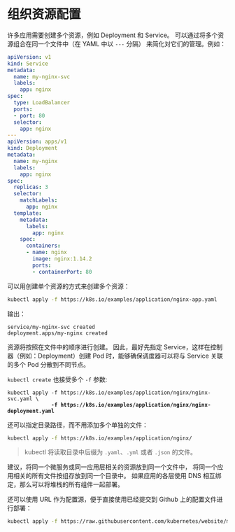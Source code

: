 # 组织资源配置

许多应用需要创建多个资源，例如 Deployment 和 Service。 可以通过将多个资源组合在同一个文件中（在 YAML 中以 `---` 分隔） 来简化对它们的管理。例如：

```yaml
apiVersion: v1
kind: Service
metadata:
  name: my-nginx-svc
  labels:
    app: nginx
spec:
  type: LoadBalancer
  ports:
  - port: 80
  selector:
    app: nginx
---
apiVersion: apps/v1
kind: Deployment
metadata:
  name: my-nginx
  labels:
    app: nginx
spec:
  replicas: 3
  selector:
    matchLabels:
      app: nginx
  template:
    metadata:
      labels:
        app: nginx
    spec:
      containers:
      - name: nginx
        image: nginx:1.14.2
        ports:
        - containerPort: 80
```

可以用创建单个资源的方式来创建多个资源：

```bash
kubectl apply -f https://k8s.io/examples/application/nginx-app.yaml
```

输出：

```
service/my-nginx-svc created
deployment.apps/my-nginx created
```

资源将按照在文件中的顺序进行创建。 因此，最好先指定 Service，这样在控制器（例如：Deployment）创建 Pod 时，能够确保调度器可以将与 Service 关联的多个 Pod 分散到不同节点。

`kubectl create` 也接受多个 `-f` 参数:

<pre class="language-bash"><code class="lang-bash">kubectl apply -f https://k8s.io/examples/application/nginx/nginx-svc.yaml \ 
<strong>              -f https://k8s.io/examples/application/nginx/nginx-deployment.yaml
</strong></code></pre>

还可以指定目录路径，而不用添加多个单独的文件：

```bash
kubectl apply -f https://k8s.io/examples/application/nginx/
```

> kubectl 将读取目录中后缀为 `.yaml`、`.yml` 或者 `.json` 的文件。

建议，将同一个微服务或同一应用层相关的资源放到同一个文件中， 将同一个应用相关的所有文件按组存放到同一个目录中。 如果应用的各层使用 DNS 相互绑定，那么可以将堆栈的所有组件一起部署。

还可以使用 URL 作为配置源，便于直接使用已经提交到 Github 上的配置文件进行部署：

```bash
kubectl apply -f https://raw.githubusercontent.com/kubernetes/website/main/content/zh-cn/examples/application/nginx/nginx-deployment.yaml
```
